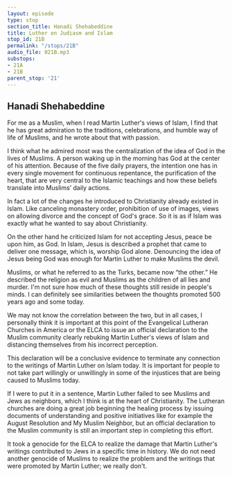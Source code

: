 ```yaml
---
layout: episode
type: stop
section_title: Hanadi Shehabeddine
title: Luther on Judiasm and Islam
stop_id: 21B
permalink: "/stops/21B"
audio_file: 021B.mp3
substops:
- 21A
- 21B
parent_stop: '21'
---
```


## Hanadi Shehabeddine

For me as a Muslim, when I read Martin Luther's views of Islam, I find that he has great admiration to the traditions, celebrations, and humble way of life of Muslims, and he wrote about that with passion.

I think what he admired most was the centralization of the idea of God in the lives of Muslims.  A person waking up in the morning has God at the center of his attention.  Because of the five daily prayers, the intention one has in every single movement for continuous repentance, the purification of the heart, that are very central to the Islamic teachings and how these beliefs translate into Muslims’ daily actions.

In fact a lot of the changes he introduced to Christianity already existed in Islam.  Like canceling monastery order, prohibition of use of images, views on allowing divorce and the concept of God's grace.  So it is as if Islam was exactly what he wanted to say about Christianity.

On the other hand he criticized Islam for not accepting Jesus, peace be upon him, as God.  In Islam, Jesus is described a prophet that came to deliver one message, which is, worship God alone.  Denouncing the idea of Jesus being God was enough for Martin Luther to make Muslims the devil.

Muslims, or what he referred to as the Turks, became now “the other.”  He described the religion as evil and Muslims as the children of all lies and murder.  I'm not sure how much of these thoughts still reside in people's minds.  I can definitely see similarities between the thoughts promoted 500 years ago and some today.

We may not know the correlation between the two, but in all cases, I personally think it is important at this point of the Evangelical Lutheran Churches in America or the ELCA to issue an official declaration to the Muslim community clearly rebuking Martin Luther's views of Islam and distancing themselves from his incorrect perception.

This declaration will be a conclusive evidence to terminate any connection to the writings of Martin Luther on Islam today.  It is important for people to not take part willingly or unwillingly in some of the injustices that are being caused to Muslims today.

If I were to put it in a sentence, Martin Luther failed to see Muslims and Jews as neighbors, which I think is at the heart of Christianity.  The Lutheran churches are doing a great job beginning the healing process by issuing documents of understanding and positive initiatives like for example the August Resolution and My Muslim Neighbor, but an official declaration to the Muslim community is still an important step in completing this effort.

It took a genocide for the ELCA to realize the damage that Martin Luther's writings contributed to Jews in a specific time in history.  We do not need another genocide of Muslims to realize the problem and the writings that were promoted by Martin Luther; we really don't.
